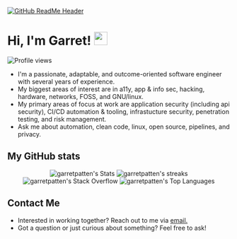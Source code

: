 <!-- <img width=100% src="https://capsule-render.vercel.app/api?type=waving&color=D9BED1&height=120&section=header" alt="header"/> --> 

[![GitHub ReadMe Header](./banner.gif)](https://github.com/garretpatten/)

# Hi, I'm Garret! <img src="https://media.giphy.com/media/hvRJCLFzcasrR4ia7z/giphy.gif" width="30px">
![Profile views](https://komarev.com/ghpvc/?username=garretpatten&label=Profile%20views&color=60598F&style=flat)

- I'm a passionate, adaptable, and outcome-oriented software engineer with several years of experience.
- My biggest areas of interest are in a11y, app & info sec, hacking, hardware, networks, FOSS, and GNU/linux.
- My primary areas of focus at work are application security (including api security), CI/CD automation & tooling, infrastucture security, penetration testing, and risk management.
- Ask me about automation, clean code, linux, open source, pipelines, and privacy.

## My GitHub stats

<div class="badges-githubstats">
  <p align="center">
    <img src="https://github-readme-stats.vercel.app/api?username=garretpatten&theme=tokyonight&show_icons=true&count_private=true" alt="garretpatten's Stats"/>
    <img src="https://github-readme-streak-stats.herokuapp.com/?user=garretpatten&theme=tokyonight" alt="garretpatten's streaks"/>
    <img src="https://github-readme-stackoverflow.vercel.app/?userID=16837224" alt="garretpatten's Stack Overflow"/>
    <img src="https://github-readme-stats.vercel.app/api/top-langs?username=garretpatten&show_icons=true&locale=en&layout=donut&theme=tokyonight" alt="garretpatten's Top Languages"/>
  </p>
</div>

<!-- [![Garret Patten StackOverflow](https://github-readme-stackoverflow.vercel.app/?userID=16837224)](https://stackoverflow.com/users/16837224/garret-patten) -->

## Contact Me

- Interested in working together? Reach out to me via <a href="mailto:garret.patten@proton.me">email.</a>
- Got a question or just curious about something? Feel free to ask!

<!-- ### Employer? -->
<!-- > [!IMPORTANT] -->  
<!-- > <a href="https://drive.google.com/drive/folders/<ID>?usp=sharing" download>Download my resume</a> -->

<!-- <img width=100% src="https://capsule-render.vercel.app/api?type=waving&color=D9BED1&height=120&section=footer" alt="footer"/> -->
